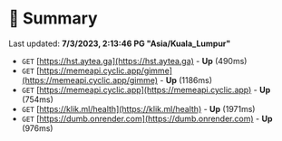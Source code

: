 # 📖 Summary
Last updated: **7/3/2023, 2:13:46 PG "Asia/Kuala_Lumpur"**

- `GET` [https://hst.aytea.ga](https://hst.aytea.ga) - **Up** (490ms)
- `GET` [https://memeapi.cyclic.app/gimme](https://memeapi.cyclic.app/gimme) - **Up** (1186ms)
- `GET` [https://memeapi.cyclic.app](https://memeapi.cyclic.app) - **Up** (754ms)
- `GET` [https://klik.ml/health](https://klik.ml/health) - **Up** (1971ms)
- `GET` [https://dumb.onrender.com](https://dumb.onrender.com) - **Up** (976ms)
